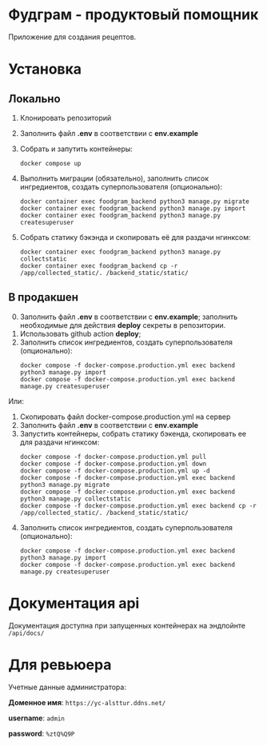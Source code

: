 # Фудграм - продуктовый помощник

Приложение для создания рецептов.

# Установка
## Локально

1. Клонировать репозиторий
2. Заполнить файл **.env** в соответствии с **env.example**
2. Собрать и запутить контейнеры:
    ```
    docker compose up
    ```
3. Выполнить миграции (обязательно), заполнить список ингредиентов, создать суперпользователя (опционально):
    ```
    docker container exec foodgram_backend python3 manage.py migrate
    docker container exec foodgram_backend python3 manage.py import
    docker container exec foodgram_backend python3 manage.py createsuperuser
    ```

4. Собрать статику бэкэнда и скопировать её для раздачи нгинксом:
    ```
    docker container exec foodgram_backend python3 manage.py collectstatic
    docker container exec foodgram_backend cp -r /app/collected_static/. /backend_static/static/
    ```

## В продакшен

0. Заполнить файл **.env** в соответствии с **env.example**; заполнить необходимые для действия **deploy** секреты в репозитории.
1. Использовать github action **deploy**;
2. Заполнить список ингредиентов, создать суперпользователя (опционально):
    ```
    docker compose -f docker-compose.production.yml exec backend python3 manage.py import
    docker compose -f docker-compose.production.yml exec backend manage.py createsuperuser
    ```

Или:
1. Скопировать файл docker-compose.production.yml на сервер
2. Заполнить файл **.env** в соответствии с **env.example**
3. Запустить контейнеры, собрать статику бэкенда, скопировать ее для раздачи нгинксом:
    ```
    docker compose -f docker-compose.production.yml pull
    docker compose -f docker-compose.production.yml down
    docker compose -f docker-compose.production.yml up -d
    docker compose -f docker-compose.production.yml exec backend python3 manage.py migrate
    docker compose -f docker-compose.production.yml exec backend python3 manage.py collectstatic
    docker compose -f docker-compose.production.yml exec backend cp -r /app/collected_static/. /backend_static/static/
    ```
4. Заполнить список ингредиентов, создать суперпользователя (опционально):
    ```
    docker compose -f docker-compose.production.yml exec backend python3 manage.py import
    docker compose -f docker-compose.production.yml exec backend manage.py createsuperuser
    ```

# Документация api
Документация доступна при запущенных контейнерах на эндпойнте `/api/docs/`

# Для ревьюера
Учетные данные администратора:

**Доменное имя**: `https://yc-alsttur.ddns.net/`

**username**: `admin`

**password**: `%ztQ%Q9P`